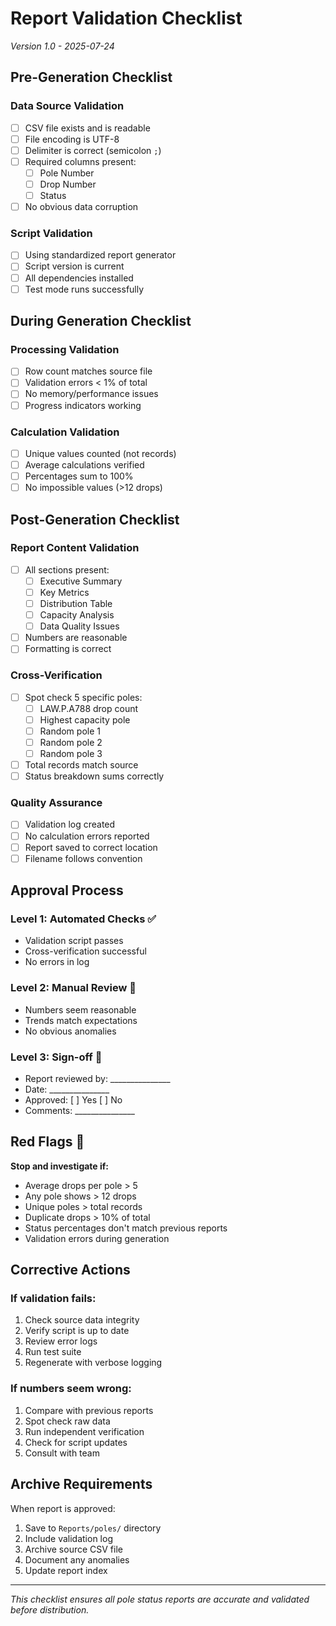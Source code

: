 # Report Validation Checklist

*Version 1.0 - 2025-07-24*

## Pre-Generation Checklist

### Data Source Validation
- [ ] CSV file exists and is readable
- [ ] File encoding is UTF-8
- [ ] Delimiter is correct (semicolon `;`)
- [ ] Required columns present:
  - [ ] Pole Number
  - [ ] Drop Number
  - [ ] Status
- [ ] No obvious data corruption

### Script Validation
- [ ] Using standardized report generator
- [ ] Script version is current
- [ ] All dependencies installed
- [ ] Test mode runs successfully

## During Generation Checklist

### Processing Validation
- [ ] Row count matches source file
- [ ] Validation errors < 1% of total
- [ ] No memory/performance issues
- [ ] Progress indicators working

### Calculation Validation
- [ ] Unique values counted (not records)
- [ ] Average calculations verified
- [ ] Percentages sum to 100%
- [ ] No impossible values (>12 drops)

## Post-Generation Checklist

### Report Content Validation
- [ ] All sections present:
  - [ ] Executive Summary
  - [ ] Key Metrics
  - [ ] Distribution Table
  - [ ] Capacity Analysis
  - [ ] Data Quality Issues
- [ ] Numbers are reasonable
- [ ] Formatting is correct

### Cross-Verification
- [ ] Spot check 5 specific poles:
  - [ ] LAW.P.A788 drop count
  - [ ] Highest capacity pole
  - [ ] Random pole 1
  - [ ] Random pole 2
  - [ ] Random pole 3
- [ ] Total records match source
- [ ] Status breakdown sums correctly

### Quality Assurance
- [ ] Validation log created
- [ ] No calculation errors reported
- [ ] Report saved to correct location
- [ ] Filename follows convention

## Approval Process

### Level 1: Automated Checks ✅
- Validation script passes
- Cross-verification successful
- No errors in log

### Level 2: Manual Review 👀
- Numbers seem reasonable
- Trends match expectations
- No obvious anomalies

### Level 3: Sign-off 📝
- Report reviewed by: _______________
- Date: _______________
- Approved: [ ] Yes [ ] No
- Comments: _______________

## Red Flags 🚩

**Stop and investigate if:**
- Average drops per pole > 5
- Any pole shows > 12 drops
- Unique poles > total records
- Duplicate drops > 10% of total
- Status percentages don't match previous reports
- Validation errors during generation

## Corrective Actions

### If validation fails:
1. Check source data integrity
2. Verify script is up to date
3. Review error logs
4. Run test suite
5. Regenerate with verbose logging

### If numbers seem wrong:
1. Compare with previous reports
2. Spot check raw data
3. Run independent verification
4. Check for script updates
5. Consult with team

## Archive Requirements

When report is approved:
1. Save to `Reports/poles/` directory
2. Include validation log
3. Archive source CSV file
4. Document any anomalies
5. Update report index

---

*This checklist ensures all pole status reports are accurate and validated before distribution.*